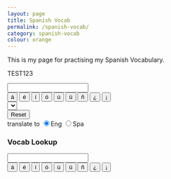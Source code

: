 ```yaml
---
layout: page
title: Spanish Vocab
permalink: /spanish-vocab/
category: spanish-vocab
colour: orange
---
```


This is my page for practising my Spanish Vocabulary.

<div id="ques_container">
  <div id="testdisplay">
    <div id="testwordarea">
      <p id="testword">TEST123</p>
    </div>
    <div id="testmark">
      <label id="testpercent"></label>
    </div>
    <div id="testanswer">
      <input id="answer1" type="text"></input>
      <br />
      <div id="espbuttons">
        <input type="button" value="á">
        <input type="button" value="é">
        <input type="button" value="í">
        <input type="button" value="ó">
        <input type="button" value="ú">
        <input type="button" value="ü">
        <input type="button" value="ñ">
        <input type="button" value="¿">
        <input type="button" value="¡">
      </div>
    </div>
  </div>
  <div id="testoptions">
    <div id="testselect">
      <select id="test_select">
      </select>
    </div>
    <div id="reset_test">
      <input value="Reset" type="button"></input>
    </div>
    <div id="testlang">
      <div id="options">
        <label>translate to</label>
        <input type="radio" name="select_lang" value="eng" checked>Eng
        <input type="radio" name="select_lang" value="spa">Spa
      </div>
    </div>
  </div>
</div>

<div id="vocab_list">
  <h3>Vocab Lookup</h3>
  <input class="text_input" type="text">
  <div id="vocabbuttons">
    <input type="button" value="á">
    <input type="button" value="é">
    <input type="button" value="í">
    <input type="button" value="ó">
    <input type="button" value="ú">
    <input type="button" value="ü">
    <input type="button" value="ñ">
    <input type="button" value="¿">
    <input type="button" value="¡">
  </div>
  <section class="words">
    <div></div>
    <div></div>
  </section>
</div>
